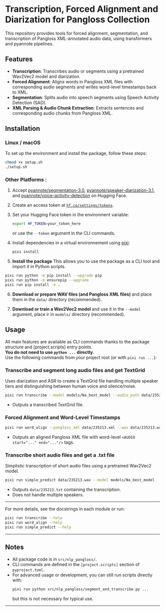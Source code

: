 # Transcription, Forced Alignment and Diarization for Pangloss Collection

This repository provides tools for forced alignment, segmentation, and transcription of Pangloss XML-annotated audio data, using transformers and pyannote pipelines.

## Features

- **Transcription**: Transcribes audio or segments using a pretrained Wav2Vec2 model and diarization.
- **Forced Alignment**: Aligns words in Pangloss XML files with corresponding audio segments and writes word-level timestamps back to XML.
- **Segmentation**: Splits audio into speech segments using Speech Activity Detection (SAD).
- **XML Parsing & Audio Chunk Extraction**: Extracts sentences and corresponding audio chunks from Pangloss XML.

## Installation

### Linux / macOS

To set up the environment and install the package, follow these steps:

```sh
chmod +x setup.sh
./setup.sh
```

### Other Platforms :

1. Accept [pyannote/segmentation-3.0](https://huggingface.co/pyannote/segmentation-3.0), [pyannote/speaker-diarization-3.1](https://huggingface.co/pyannote/speaker-diarization-3.1), and [pyannote/voice-activity-detection](https://huggingface.co/pyannote/voice-activity-detection) on Hugging Face.

2. Create an access token at [`hf.co/settings/tokens`](https://hf.co/settings/tokens).

3. Set your Hugging Face token in the environment variable:

   ```sh
   export HF_TOKEN=your_token_here
   ```
   or use the `--token` argument in the CLI commands.

4. Install dependencies in a virtual environnement using [pixi](https://pixi.sh/latest/):

   ```sh
   pixi install
   ```

5. **Install the package**
This allows you to use the package as a CLI tool and import it in Python scripts.

```sh
pixi run python -m pip install --upgrade pip
pixi run python -m ensurepip --upgrade
pixi run pip install -e .
```

6. **Download or prepare WAV files (and Pangloss XML files)** and place them in the `data/` directory (recommended).

7. **Download or train a Wav2Vec2 model** and use it in the `--model` argument, place ir in `models/` directory (recommended).

## Usage

All main features are available as CLI commands thanks to the package structure and [project.scripts] entry points.  
**You do not need to use `python ...` directly.**  
Use the following commands from your project root (or with `pixi run ...`):

### Transcribe and segment long audio files and get TextGrid

Uses diarization and ASR to create a TextGrid file handling multiple speaker tiers and distinguishing between human voice and silence/noise.

```sh
pixi run transcribe --model models/Na_best_model --audio_path data/235213.wav --num_speakers 1
```
- Outputs a transcribed TextGrid file.

### Forced Alignment and Word-Level Timestamps

```sh
pixi run word_align --pangloss_xml data/235213.xml --wav data/235213.wav --model models/Na_best_model
```
- Outputs an aligned Pangloss XML file with word-level `<AUDIO start="..." end="..."/>` tags.

### Transcribe short audio files and get a .txt file

Simplistic transcription of short audio files using a pretrained Wav2Vec2 model.

```sh
pixi run simple_predict data/235213.wav --model models/Na_best_model
```
- Outputs `data/235213.txt` containing the transcription.
- Does not handle multiple speakers.

---

For more details, see the docstrings in each module or run:

```sh
pixi run transcribe --help
pixi run word_align --help
pixi run simple_predict --help
```

---

## Notes

- All package code is in `src/nlp_pangloss/`.
- CLI commands are defined in the `[project.scripts]` section of `pyproject.toml`.
- For advanced usage or development, you can still run scripts directly with:
  ```sh
  pixi run python src/nlp_pangloss/segment_and_transcribe.py ...
  ```
  but this is not necessary for typical use.

---
